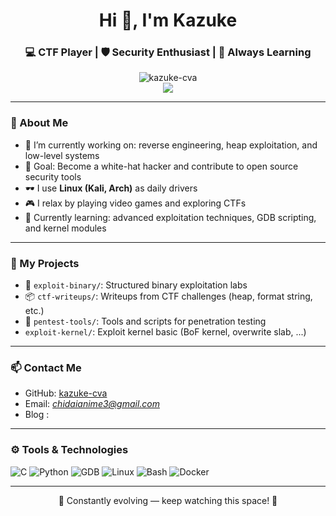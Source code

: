 <h1 align="center">Hi 👋, I'm Kazuke</h1>
<h3 align="center">💻 CTF Player | 🛡️ Security Enthusiast | 🧠 Always Learning</h3>

<p align="center">
  <img src="https://github-readme-stats.vercel.app/api?username=kazuke-cva&show_icons=true&theme=radical" alt="kazuke-cva" />
  <br/>
  <img src="https://github-readme-stats.vercel.app/api/top-langs/?username=kazuke-cva&layout=compact&theme=radical"/>
</p>

---

### 🧠 About Me

- 🔭 I’m currently working on: reverse engineering, heap exploitation, and low-level systems  
- 🎯 Goal: Become a white-hat hacker and contribute to open source security tools  
- 🕶️ I use **Linux (Kali, Arch)** as daily drivers  
- 🎮 I relax by playing video games and exploring CTFs  
- 🌱 Currently learning: advanced exploitation techniques, GDB scripting, and kernel modules  

---

### 📁 My Projects

- 🔬 `exploit-binary/`: Structured binary exploitation labs
- 📦 `ctf-writeups/`: Writeups from CTF challenges (heap, format string, etc.)
- 🔐 `pentest-tools/`: Tools and scripts for penetration testing
- `exploit-kernel/`: Exploit kernel basic (BoF kernel, overwrite slab, ...)

---

### 📫 Contact Me

- GitHub: [kazuke-cva](https://github.com/kazuke-cva)
- Email: *chidaianime3@gmail.com*
- Blog :

---

### ⚙️ Tools & Technologies

![C](https://img.shields.io/badge/-C-00599C?style=flat&logo=C&logoColor=white)
![Python](https://img.shields.io/badge/-Python-3776AB?style=flat&logo=Python&logoColor=white)
![GDB](https://img.shields.io/badge/-GDB-%23f34b7d?style=flat&logo=gnu&logoColor=white)
![Linux](https://img.shields.io/badge/-Linux-FCC624?style=flat&logo=linux&logoColor=black)
![Bash](https://img.shields.io/badge/-Bash-4EAA25?style=flat&logo=GNU-Bash&logoColor=white)
![Docker](https://img.shields.io/badge/-Docker-2496ED?style=flat&logo=docker&logoColor=white)

---

<p align="center">🚧 Constantly evolving — keep watching this space! 🚧</p>
